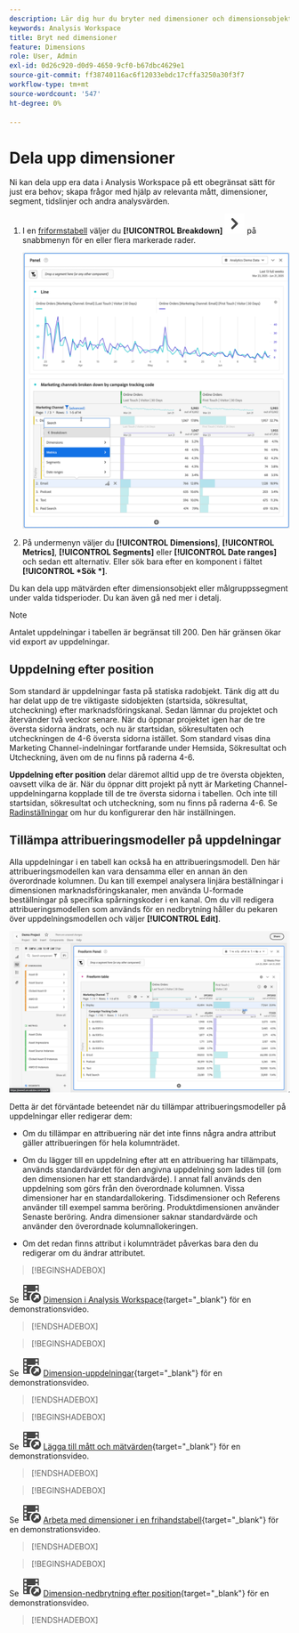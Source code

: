 ```yaml
---
description: Lär dig hur du bryter ned dimensioner och dimensionsobjekt i Analysis Workspace.
keywords: Analysis Workspace
title: Bryt ned dimensioner
feature: Dimensions
role: User, Admin
exl-id: 0d26c920-d0d9-4650-9cf0-b67dbc4629e1
source-git-commit: ff38740116ac6f12033ebdc17cffa3250a30f3f7
workflow-type: tm+mt
source-wordcount: '547'
ht-degree: 0%

---
```


# Dela upp dimensioner

Ni kan dela upp era data i Analysis Workspace på ett obegränsat sätt för just era behov; skapa frågor med hjälp av relevanta mått, dimensioner, segment, tidslinjer och andra analysvärden.

1. I en [friformstabell](/help/analyze/analysis-workspace/visualizations/freeform-table/freeform-table.md) väljer du **[!UICONTROL Breakdown]** ![SparronRight](/help/assets/icons/ChevronRight.svg) på snabbmenyn för en eller flera markerade rader.

   ![Stegresultat som visar Skapa avisering från markering.](assets/breakdown.png)

1. På undermenyn väljer du **[!UICONTROL Dimensions]**, **[!UICONTROL Metrics]**, **[!UICONTROL Segments]** eller **[!UICONTROL Date ranges]** och sedan ett alternativ. Eller sök bara efter en komponent i fältet **[!UICONTROL *Sök *]**.

Du kan dela upp mätvärden efter dimensionsobjekt eller målgruppssegment under valda tidsperioder. Du kan även gå ned mer i detalj.

>[!NOTE]
>
>Antalet uppdelningar i tabellen är begränsat till 200. Den här gränsen ökar vid export av uppdelningar.

## Uppdelning efter position

Som standard är uppdelningar fasta på statiska radobjekt. Tänk dig att du har delat upp de tre viktigaste sidobjekten (startsida, sökresultat, utcheckning) efter marknadsföringskanal. Sedan lämnar du projektet och återvänder två veckor senare. När du öppnar projektet igen har de tre översta sidorna ändrats, och nu är startsidan, sökresultaten och utcheckningen de 4-6 översta sidorna istället. Som standard visas dina Marketing Channel-indelningar fortfarande under Hemsida, Sökresultat och Utcheckning, även om de nu finns på raderna 4-6.

**Uppdelning efter position** delar däremot alltid upp de tre översta objekten, oavsett vilka de är. När du öppnar ditt projekt på nytt är Marketing Channel-uppdelningarna kopplade till de tre översta sidorna i tabellen. Och inte till startsidan, sökresultat och utcheckning, som nu finns på raderna 4-6. Se [Radinställningar](/help/analyze/analysis-workspace/visualizations/freeform-table/column-row-settings/table-settings.md) om hur du konfigurerar den här inställningen.



## Tillämpa attribueringsmodeller på uppdelningar

Alla uppdelningar i en tabell kan också ha en attribueringsmodell. Den här attribueringsmodellen kan vara densamma eller en annan än den överordnade kolumnen. Du kan till exempel analysera linjära beställningar i dimensionen marknadsföringskanaler, men använda U-formade beställningar på specifika spårningskoder i en kanal. Om du vill redigera attribueringsmodellen som används för en nedbrytning håller du pekaren över uppdelningsmodellen och väljer **[!UICONTROL Edit]**.

![Jämförelse av orderattribut som visar brytningsinställningarna](assets/breakdown-attribution.png)

Detta är det förväntade beteendet när du tillämpar attribueringsmodeller på uppdelningar eller redigerar dem:

* Om du tillämpar en attribuering när det inte finns några andra attribut gäller attribueringen för hela kolumnträdet.

* Om du lägger till en uppdelning efter att en attribuering har tillämpats, används standardvärdet för den angivna uppdelning som lades till (om den dimensionen har ett standardvärde). I annat fall används den uppdelning som görs från den överordnade kolumnen. Vissa dimensioner har en standardallokering. Tidsdimensioner och Referens använder till exempel samma beröring. Produktdimensionen använder Senaste beröring. Andra dimensioner saknar standardvärde och använder den överordnade kolumnallokeringen.

* Om det redan finns attribut i kolumnträdet påverkas bara den du redigerar om du ändrar attributet.

>[!BEGINSHADEBOX]

Se ![VideoCheckedOut](/help/assets/icons/VideoCheckedOut.svg) [Dimension i Analysis Workspace](https://video.tv.adobe.com/v/23971?quality=12&learn=on){target="_blank"} för en demonstrationsvideo.


>[!ENDSHADEBOX]


>[!BEGINSHADEBOX]

Se ![VideoCheckedOut](/help/assets/icons/VideoCheckedOut.svg) [Dimension-uppdelningar](https://video.tv.adobe.com/v/23969?quality=12&learn=on){target="_blank"} för en demonstrationsvideo.


>[!ENDSHADEBOX]


>[!BEGINSHADEBOX]

Se ![VideoCheckedOut](/help/assets/icons/VideoCheckedOut.svg) [Lägga till mått och mätvärden](https://video.tv.adobe.com/v/30606?quality=12&learn=on){target="_blank"} för en demonstrationsvideo.


>[!ENDSHADEBOX]


>[!BEGINSHADEBOX]

Se ![VideoCheckedOut](/help/assets/icons/VideoCheckedOut.svg) [Arbeta med dimensioner i en frihandstabell](https://video.tv.adobe.com/v/40179?quality=12&learn=on){target="_blank"} för en demonstrationsvideo.


>[!ENDSHADEBOX]


>[!BEGINSHADEBOX]

Se ![VideoCheckedOut](/help/assets/icons/VideoCheckedOut.svg) [Dimension-nedbrytning efter position](https://video.tv.adobe.com/v/24033){target="_blank"} för en demonstrationsvideo.


>[!ENDSHADEBOX]



<!--
# Break down dimensions

Break down dimensions and dimension items in Analysis Workspace.

Break down your data in unlimited ways for your specific needs; build queries using relevant metrics, dimensions, segments, time lines, and other analysis breakdown values.

1. [Create a project](/help/analyze/analysis-workspace/home.md) with a data table.
1. In the data table, right-click a line item and select **[!UICONTROL Breakdown]** > *`<item>`*.

   ![Step Result](assets/fa_data_table_actions.png)

   You can break down metrics by dimension items or audience segments across selected time periods. You can also drill down further to a more granular level.

   >[!NOTE]
   >
   >The number of breakdowns to show in the table is limited to 200. This limit will increase for exporting breakdowns.

## Apply attribution models to breakdowns

Any breakdown within a table can also have any attribution model applied to it. This attribution model can be the same or different from the parent column. For example, you can analyze linear Orders on your Marketing Channels dimension but apply U-Shaped Orders to the specific tracking codes within a Channel. To edit the attribution model applied to a breakdown, hover over the breakdown model and click **[!UICONTROL Edit]**:

![Breakdown settings](assets/breakdown_settings.png)

This is the expected behavior when applying attribution models to breakdowns or editing them:

* If you apply an attribution when no other attributions exist, then the attribution applies to the entire column tree.

* If you add a breakdown after an attribution has been applied, it will use the default for the given breakdown that was added, if that dimension has a default. Otherwise it will use the breakdown from the parent column. Some dimensions have a default allocation.  For example, [!UICONTROL Time] dimensions and [!UICONTROL Referrer] use [!UICONTROL Same Touch]. The [!UICONTROL Product] dimension uses [!UICONTROL Last Touch]. Other dimensions don't have a default, and will use the parent column allocation.

* If there are already attributions in the column tree, changing the attribution only impacts the one you are editing.

## Videos


>[!BEGINSHADEBOX]

See ![VideoCheckedOut](/help/assets/icons/VideoCheckedOut.svg) [Adding dimensions and metrics to your project in Analysis Workspace](https://video.tv.adobe.com/v/30606?quality=12&learn=on){target="_blank"} for a demo video.

>[!ENDSHADEBOX]



>[!BEGINSHADEBOX]

See ![VideoCheckedOut](/help/assets/icons/VideoCheckedOut.svg) [Working with dimensions in a Freeform Table](https://video.tv.adobe.com/v/40179?quality=12&learn=on){target="_blank"} for a demo video.

>[!ENDSHADEBOX]


>[!BEGINSHADEBOX]

See ![VideoCheckedOut](/help/assets/icons/VideoCheckedOut.svg) [dimension breakdowns by position](https://video.tv.adobe.com/v/24033?quality=12&learn=on){target="_blank"} for a demo video.

>[!ENDSHADEBOX]


-->